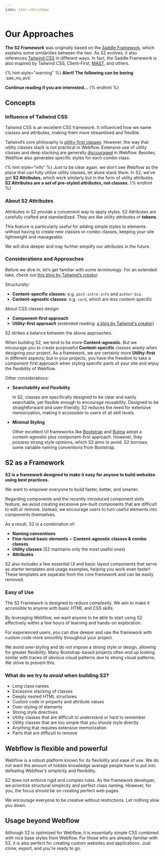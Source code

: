 ```yaml
---
icon: star-christmas
---
```


# Our Approaches

**The S2 Framework** was originally based on the [Saddle Framework](https://saddle-framework.webflow.io/), which explains some similarities between the two. As S2 evolves, it also references [Tailwind CSS](https://tailwindcss.com/) in different ways. In fact, the Saddle Framework is also inspired by Tailwind CSS, Client-First, [MAST](https://mast-framework.webflow.io/), and others.



{% hint style="warning" %}
**Alert! The following can be boring** :see\_no\_evil:

**Continue reading if you are interested...**
{% endhint %}



## Concepts

### Influence of Tailwind CSS

Tailwind CSS is an excellent CSS framework. It influenced how we name classes and attributes, making them more streamlined and flexible.

Tailwind’s core philosophy is [utility-first classes](https://adamwathan.me/css-utility-classes-and-separation-of-concerns/). However, the way that utility classes stack is not practical in Webflow. Extensive use of utility classes and deep stacking are generally [discouraged](../../guide-and-documentation/basic-concepts/use-utility-classes-wisely.md) in Webflow. Besides, Webflow also generates specific styles for each combo class.

{% hint style="info" %}
Just to be clear again, we don’t see Webflow as the place that can fully utilize utility classes, let alone stack them. In S2, we’ve got **S2 Attributes**, which work similarly but in the form of utility attributes. **S2 Attributes are a set of pre-styled&#x20;**_**attributes**_**, not classes.**
{% endhint %}

### About S2 Attributes

Attributes in S2 provide a convenient way to apply styles. S2 Attributes are carefully crafted and standardized. They are like utility attributes or **tokens**.

This feature is particularly useful for adding simple styles to elements without having to create new classes or combo classes, keeping your site lightweight and manageable.

We will dive deeper and may further simplify our attributes in the future.

### Considerations and Approaches

Before we dive in, let’s get familiar with some _terminology_. For an extended take, check out [this blog by Tailwind’s creator](https://adamwathan.me/css-utility-classes-and-separation-of-concerns/).

Structurally:

* **Content-specific classes:** e.g. `post-intro-info` and `author-bio`.
* **Content-agnostic classes:** e.g. `card`, which are less content-specific

About CSS classes design:

* **Component-first approach**
* **Utility-first approach** (extended reading: [a blog by Tailwind's creator](https://adamwathan.me/css-utility-classes-and-separation-of-concerns/))

S2 strikes a balance between the above approaches.

When building S2, we tend to be more **Content-agnostic**. But we encourage you to create purposeful **Content-specific** classes wisely when designing your project. As a framework, we are certainly more **Utility-first** in different aspects; but in your projects, you have the freedom to take a component-first approach when styling specific parts of your site and enjoy the flexibility of Webflow.

Other considerations:

*   **Searchability and Flexibility**&#x20;

    In S2, classes are specifically designed to be clear and easily searchable, yet flexible enough to encourage reusability. Designed to be straightforward and user-friendly, S2 reduces the need for extensive memorization, making it accessible to users of all skill levels.
*   **Minimal Styling**

    Other excellent UI frameworks like [Bootstrap](https://getbootstrap.com/) and [Bulma](https://bulma.io/) adopt a content-agnostic plus component-first approach. However, they possess strong style opinions, which S2 aims to avoid. S2 borrows some variable naming conventions from Bootstrap.



## S2 as a Framework

**S2 is a framework designed to make it easy for anyone to build websites using best practices.**

We want to empower everyone to build faster, better, and smarter.

Regarding components and the recently introduced component slots feature, we avoid creating excessive pre-built components that are difficult to edit or remove. Instead, we encourage users to turn useful elements into components themselves.

As a result, S2 is a combination of:

* **Naming conventions**
* **Fine-tuned basic elements** + **Content-agnostic classes & combo classes**
* **Utility classes** (S2 maintains only the most useful ones)
* **Attributes**

S2 also includes a few essential UI and basic layout components that serve as starter templates and usage examples, helping you work even faster! These templates are separate from the core framework and can be easily removed.

### Easy of Use

The S2 Framework is designed to reduce complexity. We aim to make it accessible to anyone with basic HTML and CSS skills.

By leveraging Webflow, we want anyone to be able to start using S2 effectively within a few hours of learning and hands-on exploration.

For experienced users, you can dive deeper and use the framework with custom code more smoothly throughout your project.

We avoid over-styling and do not impose a strong style or design, allowing for greater flexibility. Many Bootstrap-based projects often end up looking similar with traces of obvious visual patterns due to strong visual patterns. We strive to prevent this.

### What do we try to _avoid_ when building S2?

* Long class names
* Excessive stacking of classes
* Deeply nested HTML structures
* Custom code in property and attribute values
* Over-styling of elements
* Strong style directives
* Utility classes that are difficult to understand or hard to remember
* Utility classes that are too simple that you should style directly
* Anything that requires extensive memorization
* Parts that are difficult to remove



## Webflow is flexible and powerful

Webflow is a robust platform known for its flexibility and ease of use. We do not want the amount of hidden knowledge average people have to put into defeating Webflow's simplicity and flexibility.

S2 does not enforce rigid and complex rules. As the framework developer, we prioritize structural simplicity and perfect class naming. However, for you, the focus should be on creating perfect web pages.

We encourage everyone to be creative without restrictions. Let nothing slow you down.



## Usage beyond Webflow

Although S2 is optimized for Webflow, it is essentially simple CSS combined with nice base styles from Webflow. For those who are already familiar with S2, it is also perfect for creating custom websites and applications. Just clone, export, and you're ready to go.




